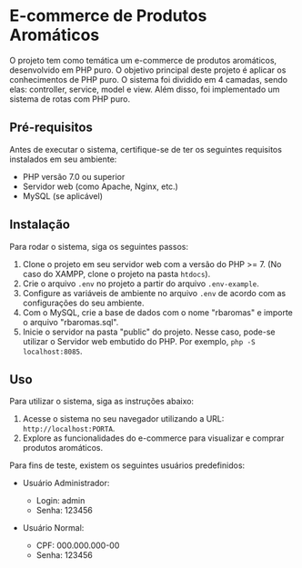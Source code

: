 # E-commerce de Produtos Aromáticos

O projeto tem como temática um e-commerce de produtos aromáticos, desenvolvido em PHP puro. O objetivo principal deste projeto é aplicar os conhecimentos de PHP puro. O sistema foi dividido em 4 camadas, sendo elas: controller, service, model e view. Além disso, foi implementado um sistema de rotas com PHP puro.

## Pré-requisitos

Antes de executar o sistema, certifique-se de ter os seguintes requisitos instalados em seu ambiente:

- PHP versão 7.0 ou superior
- Servidor web (como Apache, Nginx, etc.)
- MySQL (se aplicável)

## Instalação

Para rodar o sistema, siga os seguintes passos:

1. Clone o projeto em seu servidor web com a versão do PHP >= 7. (No caso do XAMPP, clone o projeto na pasta `htdocs`).
2. Crie o arquivo `.env` no projeto a partir do arquivo `.env-example`.
3. Configure as variáveis de ambiente no arquivo `.env` de acordo com as configurações do seu ambiente.
4. Com o MySQL, crie a base de dados com o nome "rbaromas" e importe o arquivo "rbaromas.sql".
5. Inicie o servidor na pasta "public" do projeto. Nesse caso, pode-se utilizar o Servidor web embutido do PHP. Por exemplo, `php -S localhost:8085`.

## Uso

Para utilizar o sistema, siga as instruções abaixo:

1. Acesse o sistema no seu navegador utilizando a URL: `http://localhost:PORTA`.
2. Explore as funcionalidades do e-commerce para visualizar e comprar produtos aromáticos.

Para fins de teste, existem os seguintes usuários predefinidos:

- Usuário Administrador:
  - Login: admin
  - Senha: 123456

- Usuário Normal:
  - CPF: 000.000.000-00
  - Senha: 123456



